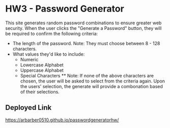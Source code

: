 # HW3 - Password Generator

This site generates random password combinations to ensure greater web security. 
When the user clicks the "Generate a Password" button, they will be required to confirm the following criteria:
* The length of the password. Note: They must choose between 8 - 128 characters.
* What values they'd like to include:
    * Numeric
    * Lowercase Alphabet
    * Uppercase Alphabet
    * Special Characters
        ** Note: If none of the above characters are chosen, the user will be asked to select from the criteria again. 
Upon the users' selection, the generate will provide a combonation based of their selections.


## Deployed Link
https://arbarber0510.github.io/passwordgeneratorhw/


